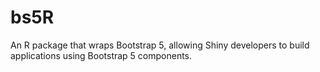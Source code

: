 # bs5R
An R package that wraps Bootstrap 5, allowing Shiny developers to build applications using Bootstrap 5 components.
